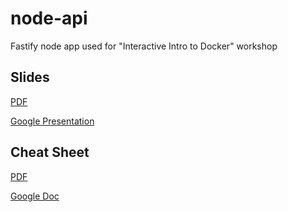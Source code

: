 # node-api

Fastify node app used for "Interactive Intro to Docker" workshop

## Slides

[PDF](https://github.com/theRemix/node-api/blob/master/pdfs/Intro%20to%20Docker.pdf)

[Google Presentation](https://docs.google.com/presentation/d/1qU_pTWkxLdZ2kfkvAEgsNpQuvFChlzTGO17k5QTDX7U/edit?usp=sharing)

## Cheat Sheet

[PDF](https://github.com/theRemix/node-api/blob/master/pdfs/Intro%20to%20Docker%20-%20Cheat%20Sheet.pdf)

[Google Doc](https://docs.google.com/document/d/1PazHULdCCTDTop2qqZF5P7KYaX0tzdAPpXnb6ca_8nQ/edit?usp=sharing)
